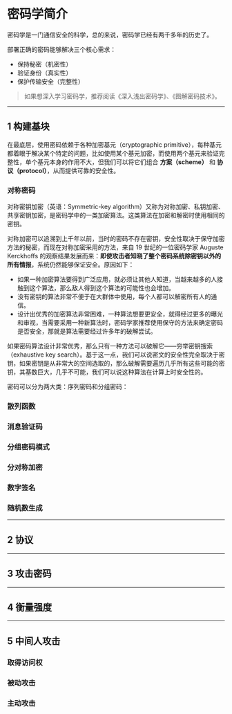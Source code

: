 # 密码学简介

密码学是一门通信安全的科学，总的来说，密码学已经有两千多年的历史了。

部署正确的密码能够解决三个核心需求：

- 保持秘密（机密性）
- 验证身份（真实性）
- 保护传输安全（完整性）

>如果想深入学习密码学，推荐阅读《深入浅出密码学》、《图解密码技术》。

---
## 1 构建基块

在最底层，使用密码依赖于各种加密基元（cryptographic primitive），每种基元都着眼于解决某个特定的问题，比如使用某个基元加密，而使用两个基元来验证完整性，单个基元本身的作用不大，但我们可以将它们组合 **方案（scheme）** 和 **协议（protocol）**，从而提供可靠的安全性。

### 对称密码

对称密钥加密（英语：Symmetric-key algorithm）又称为对称加密、私钥加密、共享密钥加密，是密码学中的一类加密算法。这类算法在加密和解密时使用相同的密钥。

对称加密可以追溯到上千年以前，当时的密码不存在密钥，安全性取决于保守加密方法的秘密，而现在对称加密采用的方法，来自 19 世纪的一位密码学家 Auguste Kerckhoffs 的观察结果发展而来：**即使攻击者知晓了整个密码系统除密钥以外的所有情报**，系统仍然能够保证安全。原因如下：

- 如果一种加密算法要得到广泛应用，就必须让其他人知道，当越来越多的人接触到这个算法，那么敌人得到这个算法的可能性也会增加。
- 没有密钥的算法非常不便于在大群体中使用，每个人都可以解密所有人的通信。
- 设计出优秀的加密算法非常困难，一种算法想要更安全，就得经过更多的曝光和审视，当需要采用一种新算法时，密码学家推荐使用保守的方法来确定密码是否安全，那就是算法需要经过许多年的破解尝试。

如果密码算法设计非常优秀，那么只有一种方法可以破解它——穷举密钥搜索（exhaustive key search）。基于这一点，我们可以说密文的安全性完全取决于密钥，如果密钥是从非常大的空间选取的，那么破解需要遍历几乎所有这些可能的密钥，其基数巨大，几乎不可能，我们可以说这种算法在计算上时安全性的。

密码可以分为两大类：序列密码和分组密码：

### 散列函数

### 消息验证码

### 分组密码模式

### 分对称加密

### 数字签名

### 随机数生成

---
## 2 协议

---
## 3 攻击密码

---
## 4 衡量强度

---
## 5 中间人攻击

### 取得访问权
### 被动攻击
### 主动攻击